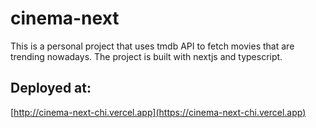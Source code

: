 # cinema-next

This is a personal project that uses tmdb API to fetch movies that are trending nowadays. The project is built with nextjs and typescript.

## Deployed at:

[http://cinema-next-chi.vercel.app](https://cinema-next-chi.vercel.app)
